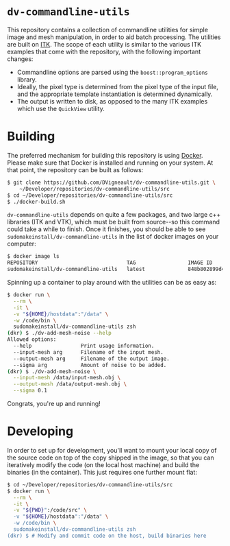 # `dv-commandline-utils`

This repository contains a collection of commandline utilities for simple image and mesh manipulation, in order to aid batch processing.  The utilities are built on [ITK](https://itk.org/Doxygen/html/index.html).  The scope of each utility is similar to the various ITK examples that come with the repository, with the following important changes:

- Commandline options are parsed using the `boost::program_options` library.
- Ideally, the pixel type is determined from the pixel type of the input file, and the appropriate template instantiation is determined dynamically.
- The output is written to disk, as opposed to the many ITK examples which use the `QuickView` utility.

# Building

The preferred mechanism for building this repository is using [Docker](https://www.docker.com/).  Please make sure that Docker is installed and running on your system.  At that point, the repository can be built as follows:

```bash
$ git clone https://github.com/DVigneault/dv-commandline-utils.git \
    ~/Developer/repositories/dv-commandline-utils/src
$ cd ~/Developer/repositories/dv-commandline-utils/src
$ ./docker-build.sh
```

`dv-commandline-utils` depends on quite a few packages, and two large c++ libraries (ITK and VTK), which must be built from source--so this command could take a while to finish.  Once it finishes, you should be able to see `sudomakeinstall/dv-commandline-utils` in the list of docker images on your computer:

```bash
$ docker image ls
REPOSITORY                             TAG                 IMAGE ID            CREATED             SIZE
sudomakeinstall/dv-commandline-utils   latest              848b802899d4        43 seconds ago      3.08GB
```

Spinning up a container to play around with the utilities can be as easy as:

```bash
$ docker run \
  --rm \
  -it \
  -v "${HOME}/hostdata":"/data" \
  -w /code/bin \
  sudomakeinstall/dv-commandline-utils zsh
(dkr) $ ./dv-add-mesh-noise --help
Allowed options:
  --help                Print usage information.
  --input-mesh arg      Filename of the input mesh.
  --output-mesh arg     Filename of the output image.
  --sigma arg           Amount of noise to be added.
(dkr) $ ./dv-add-mesh-noise \
  --input-mesh /data/input-mesh.obj \
  --output-mesh /data/output-mesh.obj \
  --sigma 0.1
```

Congrats, you're up and running!

# Developing

In order to set up for development, you'll want to mount your local copy of the source code on top of the copy shipped in the image, so that you can iteratively modify the code (on the local host machine) and build the binaries (in the container).  This just requires one further mount flat:


```bash
$ cd ~/Developer/repositories/dv-commandline-utils/src
$ docker run \
  --rm \
  -it \
  -v "${PWD}":/code/src" \
  -v "${HOME}/hostdata":"/data" \
  -w /code/bin \
  sudomakeinstall/dv-commandline-utils zsh
(dkr) $ # Modify and commit code on the host, build binaries here
```
